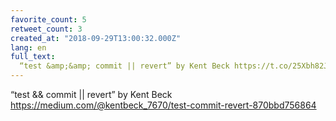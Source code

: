 ```yaml
---
favorite_count: 5
retweet_count: 3
created_at: "2018-09-29T13:00:32.000Z"
lang: en
full_text:
  “test &amp;&amp; commit || revert” by Kent Beck https://t.co/25Xbh82Jbu
---
```


“test &amp;&amp; commit || revert” by Kent Beck
<https://medium.com/@kentbeck_7670/test-commit-revert-870bbd756864>
